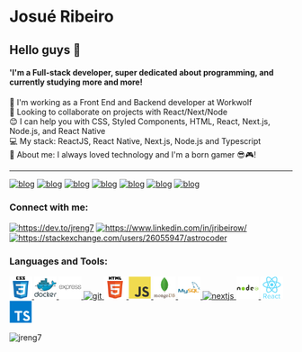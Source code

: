 <h1 align="left">Josué Ribeiro</h1>

<h2 align="left">Hello guys 👋</h2>
<h4 align="left">'I'm a Full-stack developer, super dedicated about programming, and currently studying more and more!</h4>


🚀   I'm working as a Front End and Backend developer at Workwolf<br>
💜   Looking to collaborate on projects with React/Next/Node<br>
😊   I can help you with CSS, Styled Components, HTML, React, Next.js, Node.js, and React Native<br>
💻   My stack: ReactJS, React Native, Next.js, Node.js and Typescript<br>
💬   About me: I always loved technology and I'm a born gamer 😎🎮!<br>

<hr>

[![blog](https://img.shields.io/badge/HTML5-E34F26?style=for-the-badge&logo=html5&logoColor=white)](hyperlink)
[![blog](https://img.shields.io/badge/CSS3-1572B6?style=for-the-badge&logo=css3&logoColor=white)](hyperlink)
[![blog](https://img.shields.io/badge/JavaScript-F7DF1E?style=for-the-badge&logo=javascript&logoColor=black)](hyperlink)
[![blog](https://img.shields.io/badge/TypeScript-007ACC?style=for-the-badge&logo=typescript&logoColor=white)](hyperlink)
[![blog](https://img.shields.io/badge/Node.js-43853D?style=for-the-badge&logo=node.js&logoColor=white)](hyperlink)
[![blog](https://img.shields.io/badge/React-20232A?style=for-the-badge&logo=react&logoColor=61DAFB)](hyperlink)
[![blog](https://img.shields.io/badge/styled--components-DB7093?style=for-the-badge&logo=styled-components&logoColor=white)](hyperlink)


<h3 align="left">Connect with me:</h3>
<p align="left">
<a href="https://dev.to/https://dev.to/jreng7" target="blank"><img align="center" src="https://raw.githubusercontent.com/rahuldkjain/github-profile-readme-generator/master/src/images/icons/Social/devto.svg" alt="https://dev.to/jreng7" height="30" width="40" /></a>
<a href="https://linkedin.com/in/https://www.linkedin.com/in/jribeirow/" target="blank"><img align="center" src="https://raw.githubusercontent.com/rahuldkjain/github-profile-readme-generator/master/src/images/icons/Social/linked-in-alt.svg" alt="https://www.linkedin.com/in/jribeirow/" height="30" width="40" /></a>
<a href="https://stackoverflow.com/users/https://stackexchange.com/users/26055947/astrocoder" target="blank"><img align="center" src="https://raw.githubusercontent.com/rahuldkjain/github-profile-readme-generator/master/src/images/icons/Social/stack-overflow.svg" alt="https://stackexchange.com/users/26055947/astrocoder" height="30" width="40" /></a>
</p>

<h3 align="left">Languages and Tools:</h3>
<p align="left"> <a href="https://www.w3schools.com/css/" target="_blank" rel="noreferrer"> <img src="https://raw.githubusercontent.com/devicons/devicon/master/icons/css3/css3-original-wordmark.svg" alt="css3" width="40" height="40"/> </a> <a href="https://www.docker.com/" target="_blank" rel="noreferrer"> <img src="https://raw.githubusercontent.com/devicons/devicon/master/icons/docker/docker-original-wordmark.svg" alt="docker" width="40" height="40"/> </a> <a href="https://expressjs.com" target="_blank" rel="noreferrer"> <img src="https://raw.githubusercontent.com/devicons/devicon/master/icons/express/express-original-wordmark.svg" alt="express" width="40" height="40"/> </a> <a href="https://git-scm.com/" target="_blank" rel="noreferrer"> <img src="https://www.vectorlogo.zone/logos/git-scm/git-scm-icon.svg" alt="git" width="40" height="40"/> </a> <a href="https://www.w3.org/html/" target="_blank" rel="noreferrer"> <img src="https://raw.githubusercontent.com/devicons/devicon/master/icons/html5/html5-original-wordmark.svg" alt="html5" width="40" height="40"/> </a> <a href="https://developer.mozilla.org/en-US/docs/Web/JavaScript" target="_blank" rel="noreferrer"> <img src="https://raw.githubusercontent.com/devicons/devicon/master/icons/javascript/javascript-original.svg" alt="javascript" width="40" height="40"/> </a> <a href="https://www.mongodb.com/" target="_blank" rel="noreferrer"> <img src="https://raw.githubusercontent.com/devicons/devicon/master/icons/mongodb/mongodb-original-wordmark.svg" alt="mongodb" width="40" height="40"/> </a> <a href="https://www.mysql.com/" target="_blank" rel="noreferrer"> <img src="https://raw.githubusercontent.com/devicons/devicon/master/icons/mysql/mysql-original-wordmark.svg" alt="mysql" width="40" height="40"/> </a> <a href="https://nextjs.org/" target="_blank" rel="noreferrer"> <img src="https://cdn.worldvectorlogo.com/logos/nextjs-2.svg" alt="nextjs" width="40" height="40"/> </a> <a href="https://nodejs.org" target="_blank" rel="noreferrer"> <img src="https://raw.githubusercontent.com/devicons/devicon/master/icons/nodejs/nodejs-original-wordmark.svg" alt="nodejs" width="40" height="40"/> </a> <a href="https://reactjs.org/" target="_blank" rel="noreferrer"> <img src="https://raw.githubusercontent.com/devicons/devicon/master/icons/react/react-original-wordmark.svg" alt="react" width="40" height="40"/> </a> <a href="https://www.typescriptlang.org/" target="_blank" rel="noreferrer"> <img src="https://raw.githubusercontent.com/devicons/devicon/master/icons/typescript/typescript-original.svg" alt="typescript" width="40" height="40"/> </a> </p>

<p><img align="left" src="https://github-readme-stats.vercel.app/api/top-langs?username=jreng7&show_icons=true&locale=en&layout=compact" alt="jreng7" /></p>

